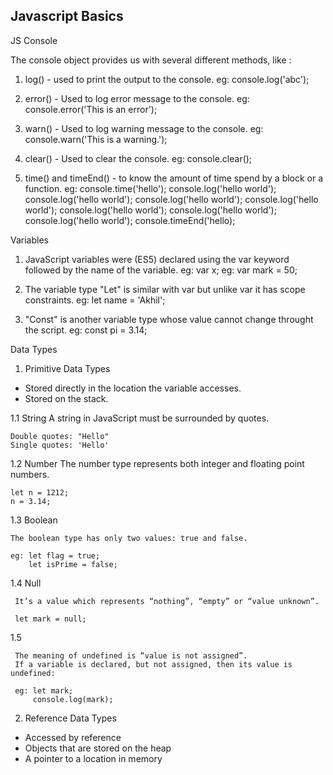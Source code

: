  ## Javascript Basics

 JS Console

The console object provides us with several different methods, like :

1. log() -  used to print the output to the console.
	eg: console.log('abc');

2. error() - Used to log error message to the console.
	eg: console.error('This is an error');

3. warn() - Used to log warning message to the console.
	eg: console.warn('This is a warning.'); 

4. clear() - Used to clear the console.
	eg: console.clear(); 

5. time() and timeEnd() - to know the amount of time spend by a block or a function.
	eg: console.time('hello');
	     console.log('hello world');
	     console.log('hello world');
	     console.log('hello world');
	     console.log('hello world');
	     console.log('hello world');
	     console.log('hello world');
	     console.log('hello world');
	    console.timeEnd('hello);


 Variables

1. JavaScript variables were (ES5) declared using the var keyword followed by the name of the variable.
	eg: var x;
	eg: var mark = 50;

2. The variable type "Let" is similar with var but unlike var it has scope constraints.
	eg: let name = 'Akhil';	

3. "Const" is another variable type whose value cannot change throught the script.
	eg: const pi = 3.14;

 Data Types

1. Primitive Data Types
 * Stored directly in the location the variable accesses.
 * Stored on the stack.

  1.1 String
    A string in JavaScript must be surrounded by quotes.

    Double quotes: "Hello"
    Single quotes: 'Hello'

  1.2 Number
    The number type represents both integer and floating point numbers.
    
    let n = 1212;
    n = 3.14;
  
  1.3 Boolean
 
    The boolean type has only two values: true and false.
    
    eg: let flag = true;
        let isPrime = false;

  1.4 Null
 
     It’s a value which represents “nothing”, “empty” or “value unknown”.
   
     let mark = null;

  1.5

     The meaning of undefined is “value is not assigned”.
     If a variable is declared, but not assigned, then its value is undefined:

     eg: let mark;
         console.log(mark);


2. Reference Data Types
 * Accessed by reference
 * Objects that are stored on the heap
 * A pointer to a location in memory

